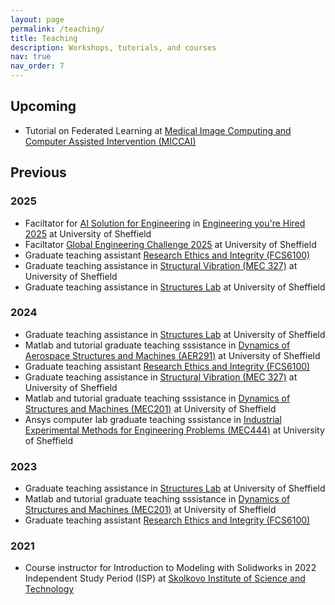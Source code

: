 ```yaml
---
layout: page
permalink: /teaching/
title: Teaching
description: Workshops, tutorials, and courses
nav: true
nav_order: 7
---
```


## Upcoming

- Tutorial on Federated Learning at [Medical Image Computing and Computer Assisted Intervention (MICCAI)](https://schedule.fl-tutorials.org/)

## Previous

### 2025
- Faciltator for [AI Solution for Engineering](https://eyh.sites.sheffield.ac.uk/projects/7-ai-solutions-for-engineering) in [Engineering you're Hired 2025](https://sites.google.com/sheffield.ac.uk/gec/home?authuser=0) at University of Sheffield
- Faciltator [Global Engineering Challenge 2025](https://sites.google.com/sheffield.ac.uk/gec/home?authuser=0) at University of Sheffield
- Graduate teaching assistant [Research Ethics and Integrity (FCS6100)](https://www.sheffield.ac.uk/programmeregulationsfinder/unit?code=FCS6100&org=SHEFFIELD&start=26-Sep-2011&loc=SHEFFIELD&cal=ACAD%20YR&year=2020)
- Graduate teaching assistance in [Structural Vibration (MEC 327)](https://www.sheffield.ac.uk/engineering/diamond-engineering/our-facilities/structures-and-mechanics-lab) at University of Sheffield
- Graduate teaching assistance in [Structures Lab](https://www.sheffield.ac.uk/engineering/diamond-engineering/our-facilities/structures-and-mechanics-lab) at University of Sheffield


### 2024

- Graduate teaching assistance in [Structures Lab](https://www.sheffield.ac.uk/engineering/diamond-engineering/our-facilities/structures-and-mechanics-lab) at University of Sheffield
- Matlab and tutorial graduate teaching sssistance in [Dynamics of Aerospace Structures and Machines (AER291)](https://www.sheffield.ac.uk/programmeregulationsfinder/unit?code=AER291&org=SHEFFIELD&start=2016-09-25&loc=SHEFFIELD&cal=SPR%20SEM&year=2016) at University of Sheffield
- Graduate teaching assistant [Research Ethics and Integrity (FCS6100)](https://www.sheffield.ac.uk/programmeregulationsfinder/unit?code=FCS6100&org=SHEFFIELD&start=26-Sep-2011&loc=SHEFFIELD&cal=ACAD%20YR&year=2020)
- Graduate teaching assistance in [Structural Vibration (MEC 327)](https://www.sheffield.ac.uk/engineering/diamond-engineering/our-facilities/structures-and-mechanics-lab) at University of Sheffield
- Matlab and tutorial graduate teaching sssistance in [Dynamics of Structures and Machines (MEC201)](https://www.sheffield.ac.uk/programmeregulationsfinder/unit?code=MEC201&org=SHEFFIELD&start=2008-02-11&loc=SHEFFIELD&cal=SPR%20SEM&year=2014) at University of Sheffield
- Ansys computer lab graduate teaching sssistance in [Industrial Experimental Methods for Engineering Problems (MEC444)](https://www.sheffield.ac.uk/mac/postgraduate/mech-eng/preparing/industrial-experimental-methods-engineering-problems) at University of Sheffield


### 2023

- Graduate teaching assistance in [Structures Lab](https://www.sheffield.ac.uk/engineering/diamond-engineering/our-facilities/structures-and-mechanics-lab) at University of Sheffield
- Matlab and tutorial graduate teaching sssistance in [Dynamics of Structures and Machines (MEC201)](https://www.sheffield.ac.uk/programmeregulationsfinder/unit?code=MEC201&org=SHEFFIELD&start=2008-02-11&loc=SHEFFIELD&cal=SPR%20SEM&year=2014) at University of Sheffield
- Graduate teaching assistant [Research Ethics and Integrity (FCS6100)](https://www.sheffield.ac.uk/programmeregulationsfinder/unit?code=FCS6100&org=SHEFFIELD&start=26-Sep-2011&loc=SHEFFIELD&cal=ACAD%20YR&year=2020)

### 2021

- Course instructor for Introduction to Modeling with Solidworks in 2022 Independent Study Period (ISP) at [Skolkovo Institute of Science and Technology](https://new.skoltech.ru/en/) 


